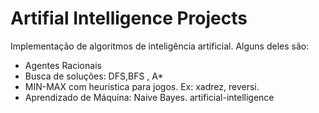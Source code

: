# Artifial Intelligence Projects
Implementação de algoritmos de inteligência artificial.
Alguns deles são:
- Agentes Racionais
- Busca de soluções: DFS,BFS , A*
- MIN-MAX com heuristica para jogos. Ex: xadrez, reversi.
- Aprendizado de Máquina: Naive Bayes. artificial-intelligence
